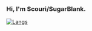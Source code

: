 ### Hi, I'm Scouri/SugarBlank.

[![Langs](https://github-readme-stats.vercel.app/api/top-langs/?username=SugarBlank&layout=compact&theme=nord)](https://github.com/anuraghazra/github-readme-stats)

<!--
**SugarBlank/SugarBlank** is a ✨ _special_ ✨ repository because its `README.md` (this file) appears on your GitHub profile.

Here are some ideas to get you started:

- 🔭 I’m currently working on ...
- 🌱 I’m currently learning ...
- 👯 I’m looking to collaborate on ...
- 🤔 I’m looking for help with ...
- 💬 Ask me about ...
- 📫 How to reach me: ...
- 😄 Pronouns: ...
- ⚡ Fun fact: ...
-->
